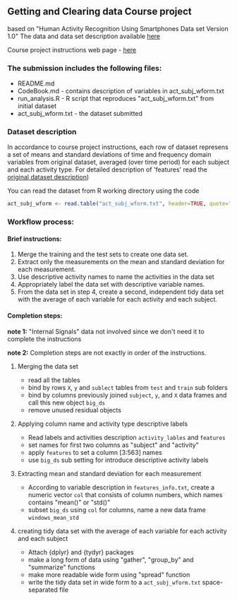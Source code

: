 ## Getting and Clearing data Course project

based on "Human Activity Recognition Using Smartphones Data set Version 1.0"
The data and data set description available [here](http://archive.ics.uci.edu/ml/datasets/Human+Activity+Recognition+Using+Smartphones)

Course project instructions web page - [here](https://class.coursera.org/getdata-010/human_grading/view/courses/973497/assessments/3/submissions)


### The submission includes the following files:
* README.md
* CodeBook.md - contains description of variables in act_subj_wform.txt
* run_analysis.R - R script that reproduces "act_subj_wform.txt" from initial dataset
* act_subj_wform.txt - the dataset submitted

### Dataset description
In accordance to course project instructions, each row of dataset represens a set of means and standard deviations of time and frequency domain variables from original dataset, averaged (over time period) for each subject and each activity type. For detailed description of 'features' read the [original dataset description](http://archive.ics.uci.edu/ml/datasets/Human+Activity+Recognition+Using+Smartphones))


You can read the dataset from R working directory using the code
```r
act_subj_wform <- read.table("act_subj_wform.txt", header=TRUE, quote="\"")
```

### Workflow process:

#### Brief instructions:
1. Merge the training and the test sets to create one data set.
2. Extract only the measurements on the mean and standard deviation for
each measurement. 
3. Use descriptive activity names to name the activities in the data set
4. Appropriately label the data set with descriptive variable names. 
5. From the data set in step 4, create a second, independent tidy data 
set with the average of each variable for each activity and each subject.

#### Completion steps:

**note 1:** "Internal Signals" data not involved since we don't need it to complete
the instructions

**note 2:** Completion steps are not exactly in order of the instructions.

1. Merging the data set
    + read all the tables
    + bind by rows `X`, `y` and `sublect` tables from `test` and `train` sub folders
    + bind by columns previously joined `subject`, `y`, and `X` data frames
    and call this new object `big_ds`
    + remove unused residual objects 
    
2. Applying column name and activity type descriptive labels
    + Read labels and activities description `activity_lables` and `features` 
    + set names for first two columns as "subject" and "activity"
    + apply `features` to set a column [3:563] names
    + use `big_ds` sub setting for introduce descriptive activity labels
    
3. Extracting mean and standard deviation for each measurement
    + According to variable description in `features_info.txt`, create a numeric 
    vector `col` that consists of column numbers, which names contains "mean()" or "std()" 
    + subset `big_ds` using `col` for columns, name a new data frame `windows_mean_std`
    
4. creating tidy data set with the average of each variable for each activity and each subject 
    + Attach {dplyr} and {tydyr} packages
    + make a long form of data using "gather", "group_by" and "summarize" functions
    + make more readable wide form using "spread" function
    + write the tidy data set in wide form to a `act_subj_wform.txt` space-separated file
 

        

        


